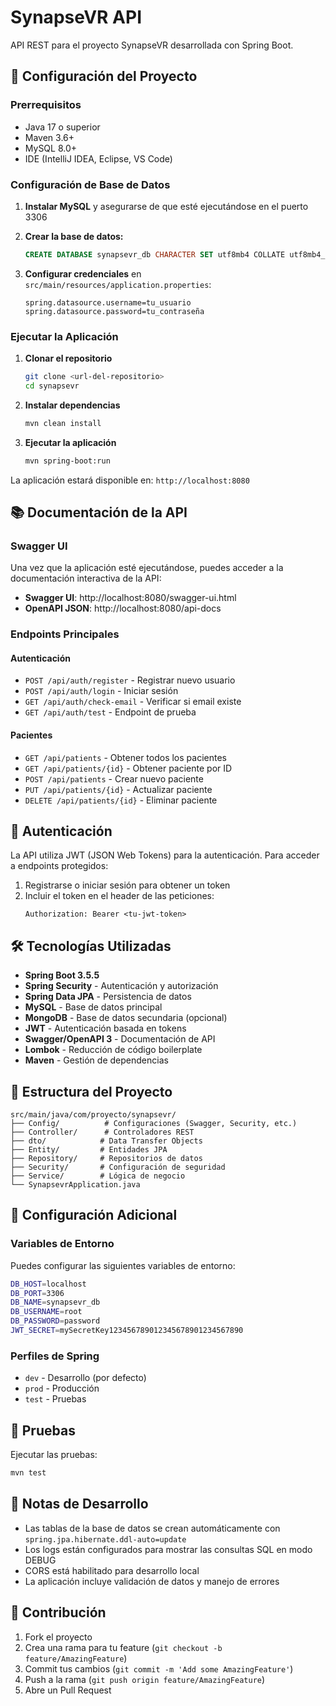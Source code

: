 # SynapseVR API

API REST para el proyecto SynapseVR desarrollada con Spring Boot.

## 🚀 Configuración del Proyecto

### Prerrequisitos

- Java 17 o superior
- Maven 3.6+
- MySQL 8.0+
- IDE (IntelliJ IDEA, Eclipse, VS Code)

### Configuración de Base de Datos

1. **Instalar MySQL** y asegurarse de que esté ejecutándose en el puerto 3306

2. **Crear la base de datos:**
   ```sql
   CREATE DATABASE synapsevr_db CHARACTER SET utf8mb4 COLLATE utf8mb4_unicode_ci;
   ```

3. **Configurar credenciales** en `src/main/resources/application.properties`:
   ```properties
   spring.datasource.username=tu_usuario
   spring.datasource.password=tu_contraseña
   ```

### Ejecutar la Aplicación

1. **Clonar el repositorio**
   ```bash
   git clone <url-del-repositorio>
   cd synapsevr
   ```

2. **Instalar dependencias**
   ```bash
   mvn clean install
   ```

3. **Ejecutar la aplicación**
   ```bash
   mvn spring-boot:run
   ```

La aplicación estará disponible en: `http://localhost:8080`

## 📚 Documentación de la API

### Swagger UI
Una vez que la aplicación esté ejecutándose, puedes acceder a la documentación interactiva de la API:

- **Swagger UI**: http://localhost:8080/swagger-ui.html
- **OpenAPI JSON**: http://localhost:8080/api-docs

### Endpoints Principales

#### Autenticación
- `POST /api/auth/register` - Registrar nuevo usuario
- `POST /api/auth/login` - Iniciar sesión
- `GET /api/auth/check-email` - Verificar si email existe
- `GET /api/auth/test` - Endpoint de prueba

#### Pacientes
- `GET /api/patients` - Obtener todos los pacientes
- `GET /api/patients/{id}` - Obtener paciente por ID
- `POST /api/patients` - Crear nuevo paciente
- `PUT /api/patients/{id}` - Actualizar paciente
- `DELETE /api/patients/{id}` - Eliminar paciente

## 🔐 Autenticación

La API utiliza JWT (JSON Web Tokens) para la autenticación. Para acceder a endpoints protegidos:

1. Registrarse o iniciar sesión para obtener un token
2. Incluir el token en el header de las peticiones:
   ```
   Authorization: Bearer <tu-jwt-token>
   ```

## 🛠️ Tecnologías Utilizadas

- **Spring Boot 3.5.5**
- **Spring Security** - Autenticación y autorización
- **Spring Data JPA** - Persistencia de datos
- **MySQL** - Base de datos principal
- **MongoDB** - Base de datos secundaria (opcional)
- **JWT** - Autenticación basada en tokens
- **Swagger/OpenAPI 3** - Documentación de API
- **Lombok** - Reducción de código boilerplate
- **Maven** - Gestión de dependencias

## 📁 Estructura del Proyecto

```
src/main/java/com/proyecto/synapsevr/
├── Config/          # Configuraciones (Swagger, Security, etc.)
├── Controller/      # Controladores REST
├── dto/            # Data Transfer Objects
├── Entity/         # Entidades JPA
├── Repository/     # Repositorios de datos
├── Security/       # Configuración de seguridad
├── Service/        # Lógica de negocio
└── SynapsevrApplication.java
```

## 🔧 Configuración Adicional

### Variables de Entorno
Puedes configurar las siguientes variables de entorno:

```bash
DB_HOST=localhost
DB_PORT=3306
DB_NAME=synapsevr_db
DB_USERNAME=root
DB_PASSWORD=password
JWT_SECRET=mySecretKey123456789012345678901234567890
```

### Perfiles de Spring
- `dev` - Desarrollo (por defecto)
- `prod` - Producción
- `test` - Pruebas

## 🧪 Pruebas

Ejecutar las pruebas:
```bash
mvn test
```

## 📝 Notas de Desarrollo

- Las tablas de la base de datos se crean automáticamente con `spring.jpa.hibernate.ddl-auto=update`
- Los logs están configurados para mostrar las consultas SQL en modo DEBUG
- CORS está habilitado para desarrollo local
- La aplicación incluye validación de datos y manejo de errores

## 🤝 Contribución

1. Fork el proyecto
2. Crea una rama para tu feature (`git checkout -b feature/AmazingFeature`)
3. Commit tus cambios (`git commit -m 'Add some AmazingFeature'`)
4. Push a la rama (`git push origin feature/AmazingFeature`)
5. Abre un Pull Request